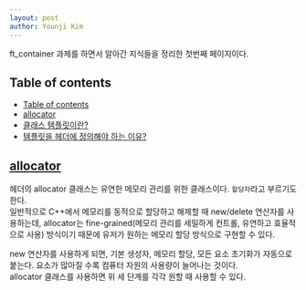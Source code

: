 ```yaml
---
layout: post
author: Younji Kim
---
```


ft_container 과제를 하면서 알아간 지식들을 정리한 첫번째 페이지이다.

## Table of contents
- [Table of contents](#table-of-contents)
- [allocator](#allocator)
- [클래스 템플릿이란?](#클래스-템플릿이란?)
- [템플릿을 헤더에 정의해야 하는 이유?](#템플릿을-헤더에-정의해야-하는-이유?)

## [allocator](#allocator)
<memory>헤더의 allocator<T> 클래스는 유연한 메모리 관리를 위한 클래스이다. `할당자`라고 부르기도 한다. <br>
일반적으로 C++에서 메모리를 동적으로 할당하고 해제할 때 new/delete 연산자를 사용하는데, allocator는 fine-grained(메모리 관리를 세밀하게 컨트롤, 유연하고 효율적으로 사용) 방식이기 때문에 유저가 원하는 메모리 할당 방식으로 구현할 수 있다. <br>

new 연산자를 사용하게 되면, 기본 생성자, 메모리 할당, 모든 요소 초기화가 자동으로 붙는다. 요소가 많아질 수록 컴퓨터 자원의 사용량이 늘어나는 것이다. <br>
allocator 클래스를 사용하면 위 세 단계를 각각 원할 때 사용할 수 있다.